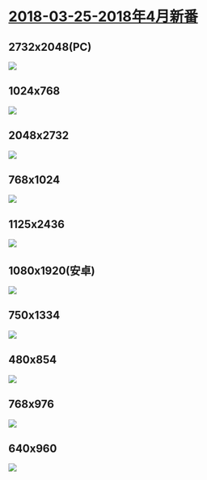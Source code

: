 # [2018-03-25-2018年4月新番](https://www.bilibili.com/blackboard/activity-HyORyEAKz.html)
## 2732x2048(PC)
![](http://i0.hdslb.com/bfs/archive/6233651b15a55322c600f937367cbe92f139596c.jpg)
## 1024x768
![](http://i0.hdslb.com/bfs/archive/f37894942c98264a58f7aa4de40098abb0e60a12.jpg)

## 2048x2732
![](http://i0.hdslb.com/bfs/archive/0a379a39b40f1964c438f017d9081ddf43d01160.jpg)
## 768x1024
![](http://i0.hdslb.com/bfs/archive/a0174d457c37aa5c7159493313a8348f9ecbacad.jpg)

## 1125x2436
![](http://i0.hdslb.com/bfs/archive/bd9c5f4896a2c89b1ce8ca488c928ca8e80ca288.jpg)

## 1080x1920(安卓)
![](http://i0.hdslb.com/bfs/archive/303fa65993b7e846e8d03b8c6812183736bc3b89.jpg)
## 750x1334
![](http://i0.hdslb.com/bfs/archive/7dc79eae066d79c73e4070bb4f1ec962dd88b6a3.jpg)
## 480x854
![](http://i0.hdslb.com/bfs/archive/5200f0badbf66d5817109429738d14cb8d67ee4e.jpg)

## 768x976
![](http://i0.hdslb.com/bfs/archive/850be38720d524d83d3283a1d3d8fe5df5c85bfa.jpg)

## 640x960
![](http://i0.hdslb.com/bfs/archive/85f60320a5196a2c27285a154bc178501f220432.jpg)